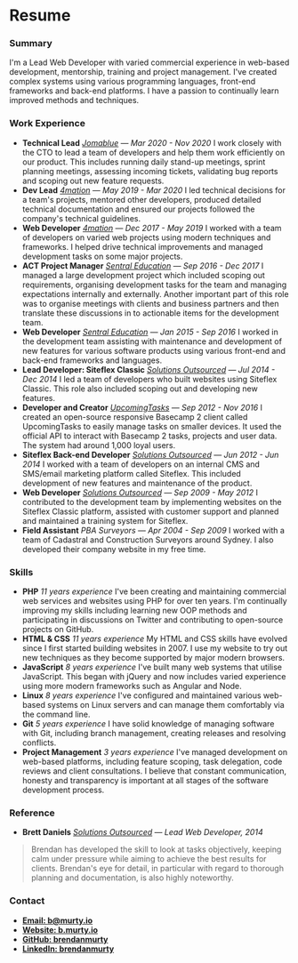 # Resume

<h3 class="nomargin">Summary</h3>

I'm a Lead Web Developer with varied commercial experience in web-based development, mentorship, training and project management. I've created complex systems using various programming languages, front-end frameworks and back-end platforms. I have a passion to continually learn improved methods and techniques.

### Work Experience

- __Technical Lead__ *[Jomablue](https://jomablue.com/) &mdash; Mar 2020 - Nov 2020* I work closely with the CTO to lead a team of developers and help them work efficiently on our product. This includes running daily stand-up meetings, sprint planning meetings, assessing incoming tickets, validating bug reports and scoping out new feature requests.
- __Dev Lead__ *[4mation](http://4mation.com.au) &mdash; May 2019 - Mar 2020* I led technical decisions for a team's projects, mentored other developers, produced detailed technical documentation and ensured our projects followed the company's technical guidelines.
- __Web Developer__ *[4mation](http://4mation.com.au) &mdash; Dec 2017 - May 2019* I worked with a team of developers on varied web projects using modern techniques and frameworks. I helped drive technical improvements and managed development tasks on some major projects.
- __ACT Project Manager__ *[Sentral Education](http://sentral.com.au) &mdash; Sep 2016 - Dec 2017* I managed a large development project which included scoping out requirements, organising development tasks for the team and managing expectations internally and externally. Another important part of this role was to organise meetings with clients and business partners and then translate these discussions in to actionable items for the development team.
- __Web Developer__ *[Sentral Education](http://sentral.com.au) &mdash; Jan 2015 - Sep 2016* I worked in the development team assisting with maintenance and development of new features for various software products using various front-end and back-end frameworks and languages.
- __Lead Developer: Siteflex Classic__ *[Solutions Outsourced](http://solutionsoutsourced.com.au) &mdash; Jul 2014 - Dec 2014* I led a team of developers who built websites using Siteflex Classic. This role also included scoping out and developing new features.
- __Developer and Creator__ *[UpcomingTasks](https://github.com/brendanmurty/upcomingtasks) &mdash; Sep 2012 - Nov 2016* I created an open-source responsive Basecamp 2 client called UpcomingTasks to easily manage tasks on smaller devices. It used the official API to interact with Basecamp 2 tasks, projects and user data. The system had around 1,000 loyal users.
- __Siteflex Back-end Developer__ *[Solutions Outsourced](http://solutionsoutsourced.com.au) &mdash; Jun 2012 - Jun 2014* I worked with a team of developers on an internal CMS and SMS/email marketing platform called Siteflex. This included development of new features and maintenance of the product.
- __Web Developer__ *[Solutions Outsourced](http://solutionsoutsourced.com.au) &mdash; Sep 2009 - May 2012* I contributed to the development team by implementing websites on the Siteflex Classic platform, assisted with customer support and planned and maintained a training system for Siteflex.
- __Field Assistant__ *PBA Surveyors &mdash; Apr 2004 - Sep 2009* I worked with a team of Cadastral and Construction Surveyors around Sydney. I also developed their company website in my free time.

### Skills

- __PHP__ *11 years experience* I've been creating and maintaining commercial web services and websites using PHP for over ten years. I'm continually improving my skills including learning new OOP methods and participating in discussions on Twitter and contributing to open-source projects on GitHub.
- __HTML & CSS__ *11 years experience* My HTML and CSS skills have evolved since I first started building websites in 2007. I use my website to try out new techniques as they become supported by major modern browsers.
- __JavaScript__ *8 years experience* I've built many web systems that utilise JavaScript. This began with jQuery and now includes varied experience using more modern frameworks such as Angular and Node.
- __Linux__ *8 years experience* I've configured and maintained various web-based systems on Linux servers and can manage them comfortably via the command line.
- __Git__ *5 years experience* I have solid knowledge of managing software with Git, including branch management, creating releases and resolving conflicts.
- __Project Management__ *3 years experience* I've managed development on web-based platforms, including feature scoping, task delegation, code reviews and client consultations. I believe that constant communication, honesty and transparency is important at all stages of the software development process.

### Reference

- __Brett Daniels__ *[Solutions Outsourced](http://solutionsoutsourced.com.au) &mdash; Lead Web Developer, 2014*

> Brendan has developed the skill to look at tasks objectively, keeping calm under pressure while aiming to achieve the best results for clients. Brendan's eye for detail, in particular with regard to thorough planning and documentation, is also highly noteworthy.

### Contact

- __[Email: b@murty.io](mailto:b@murty.io)__
- __[Website: b.murty.io](https://b.murty.io/)__
- __[GitHub: brendanmurty](https://github.com/brendanmurty/)__
- __[LinkedIn: brendanmurty](https://www.linkedin.com/in/brendanmurty/)__
